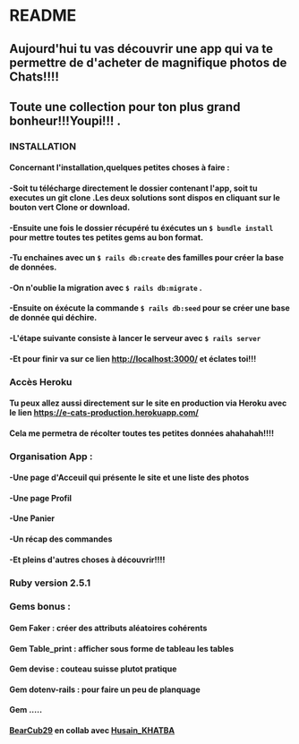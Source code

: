 # README

## Aujourd'hui tu vas découvrir une app qui va te permettre de d'acheter de magnifique photos de Chats!!!!
## Toute une collection pour ton plus grand bonheur!!!Youpi!!! .

### INSTALLATION

#### Concernant l'installation,quelques petites choses à faire :
#### -Soit tu télécharge directement le dossier contenant l'app, soit tu executes un git clone .Les deux solutions sont dispos en cliquant sur le bouton vert Clone or download.
#### -Ensuite une fois le dossier récupéré tu éxécutes un `$ bundle install` pour mettre toutes tes petites gems au bon format.
#### -Tu enchaines avec un `$ rails db:create` des familles pour créer la base de données.
#### -On n'oublie la migration avec `$ rails db:migrate` .
#### -Ensuite on éxécute la commande `$ rails db:seed` pour se créer une base de donnée qui déchire.
#### -L'étape suivante consiste à lancer le serveur avec `$ rails server`
#### -Et pour finir va sur ce lien <http://localhost:3000/> et éclates toi!!!

### Accès Heroku
#### Tu peux allez aussi directement sur le site en production via Heroku avec le lien <https://e-cats-production.herokuapp.com/>
#### Cela me permetra de récolter toutes tes petites données ahahahah!!!!

### Organisation App :
#### -Une page d'Acceuil qui présente le site et une liste des photos
#### -Une page Profil
#### -Une Panier
#### -Un récap des commandes
#### -Et pleins d'autres choses à découvrir!!!!

### Ruby version 2.5.1

### Gems bonus :
#### Gem Faker : créer des attributs aléatoires cohérents
#### Gem Table_print : afficher sous forme de tableau les tables
#### Gem devise : couteau suisse plutot pratique
#### Gem dotenv-rails : pour faire un peu de planquage
#### Gem .....

#### [BearCub29](https://github.com/BearCub29) en collab avec [Husain_KHATBA](https://github.com/khatba)